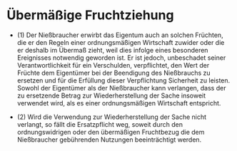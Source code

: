 # Übermäßige Fruchtziehung

- (1) Der Nießbraucher erwirbt das Eigentum auch an solchen Früchten, die er den Regeln einer ordnungsmäßigen Wirtschaft zuwider oder die er deshalb im Übermaß zieht, weil dies infolge eines besonderen Ereignisses notwendig geworden ist. Er ist jedoch, unbeschadet seiner Verantwortlichkeit für ein Verschulden, verpflichtet, den Wert der Früchte dem Eigentümer bei der Beendigung des Nießbrauchs zu ersetzen und für die Erfüllung dieser Verpflichtung Sicherheit zu leisten. Sowohl der Eigentümer als der Nießbraucher kann verlangen, dass der zu ersetzende Betrag zur Wiederherstellung der Sache insoweit verwendet wird, als es einer ordnungsmäßigen Wirtschaft entspricht.

- (2) Wird die Verwendung zur Wiederherstellung der Sache nicht verlangt, so fällt die Ersatzpflicht weg, soweit durch den ordnungswidrigen oder den übermäßigen Fruchtbezug die dem Nießbraucher gebührenden Nutzungen beeinträchtigt werden.


